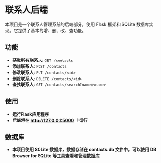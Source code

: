 # 联系人后端

本项目是一个联系人管理系统的后端部分，使用 Flask 框架和 SQLite 数据库实现。它提供了基本的增、删、改、查功能。

## 功能

- **获取所有联系人**: `GET /contacts`
- **添加联系人**: `POST /contacts`
- **修改联系人**: `PUT /contacts/<id>`
- **删除联系人**: `DELETE /contacts/<id>`
- **查找联系人**: `GET /contacts/search?name=<name>`

## 使用
- **运行Flask应用程序**
- **后端将在 http://127.0.0.1:5000 上运行**

## 数据库
- **本项目使用 SQLite 数据库，数据存储在 contacts.db 文件中。可以使用 DB Browser for SQLite 等工具查看和管理数据库**
